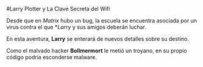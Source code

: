#Larry Plotter y La Clave Secreta del Wifi

Desde que en *Matrix* hubo un bug, la escuela se encuentra asociada por un virus
contra el que **Larry* y sus amigos deberán luchar.

En esta aventura,  **Larry** se enterará de nuevos detalles sobre su destino.

Como el malvado hacker **Bollmermort** le metió un troyano,
en su propio código podría esconderse malware.
